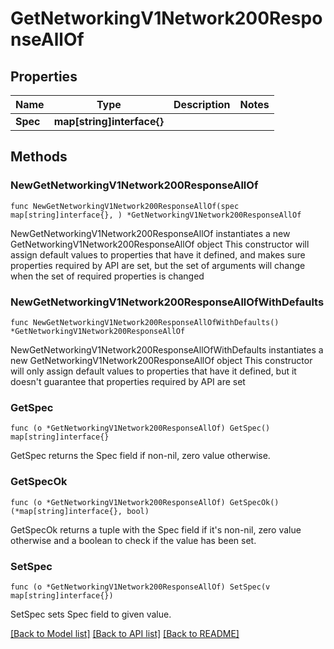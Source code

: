 # GetNetworkingV1Network200ResponseAllOf

## Properties

Name | Type | Description | Notes
------------ | ------------- | ------------- | -------------
**Spec** | **map[string]interface{}** |  | 

## Methods

### NewGetNetworkingV1Network200ResponseAllOf

`func NewGetNetworkingV1Network200ResponseAllOf(spec map[string]interface{}, ) *GetNetworkingV1Network200ResponseAllOf`

NewGetNetworkingV1Network200ResponseAllOf instantiates a new GetNetworkingV1Network200ResponseAllOf object
This constructor will assign default values to properties that have it defined,
and makes sure properties required by API are set, but the set of arguments
will change when the set of required properties is changed

### NewGetNetworkingV1Network200ResponseAllOfWithDefaults

`func NewGetNetworkingV1Network200ResponseAllOfWithDefaults() *GetNetworkingV1Network200ResponseAllOf`

NewGetNetworkingV1Network200ResponseAllOfWithDefaults instantiates a new GetNetworkingV1Network200ResponseAllOf object
This constructor will only assign default values to properties that have it defined,
but it doesn't guarantee that properties required by API are set

### GetSpec

`func (o *GetNetworkingV1Network200ResponseAllOf) GetSpec() map[string]interface{}`

GetSpec returns the Spec field if non-nil, zero value otherwise.

### GetSpecOk

`func (o *GetNetworkingV1Network200ResponseAllOf) GetSpecOk() (*map[string]interface{}, bool)`

GetSpecOk returns a tuple with the Spec field if it's non-nil, zero value otherwise
and a boolean to check if the value has been set.

### SetSpec

`func (o *GetNetworkingV1Network200ResponseAllOf) SetSpec(v map[string]interface{})`

SetSpec sets Spec field to given value.



[[Back to Model list]](../README.md#documentation-for-models) [[Back to API list]](../README.md#documentation-for-api-endpoints) [[Back to README]](../README.md)


